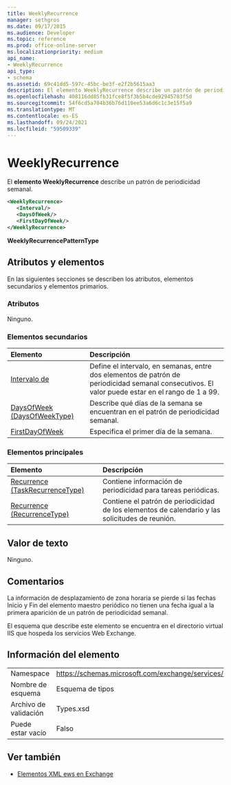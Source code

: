 ```yaml
---
title: WeeklyRecurrence
manager: sethgros
ms.date: 09/17/2015
ms.audience: Developer
ms.topic: reference
ms.prod: office-online-server
ms.localizationpriority: medium
api_name:
- WeeklyRecurrence
api_type:
- schema
ms.assetid: 69c41dd5-597c-45bc-be3f-e2f2b5615aa3
description: El elemento WeeklyRecurrence describe un patrón de periodicidad semanal.
ms.openlocfilehash: 408116dd85fb31fce8f5f3b5b4cde92945783f5d
ms.sourcegitcommit: 54f6cd5a704b36b76d110ee53a6d6c1c3e15f5a9
ms.translationtype: MT
ms.contentlocale: es-ES
ms.lasthandoff: 09/24/2021
ms.locfileid: "59509339"
---
```

# <a name="weeklyrecurrence"></a>WeeklyRecurrence

El **elemento WeeklyRecurrence** describe un patrón de periodicidad semanal. 
  
```XML
<WeeklyRecurrence>
   <Interval/>
   <DaysOfWeek/>
   <FirstDayOfWeek/>
</WeeklyRecurrence>
```

 **WeeklyRecurrencePatternType**
## <a name="attributes-and-elements"></a>Atributos y elementos

En las siguientes secciones se describen los atributos, elementos secundarios y elementos primarios.
  
### <a name="attributes"></a>Atributos

Ninguno.
  
### <a name="child-elements"></a>Elementos secundarios

|**Elemento**|**Descripción**|
|:-----|:-----|
|[Intervalo de](interval.md) <br/> |Define el intervalo, en semanas, entre dos elementos de patrón de periodicidad semanal consecutivos. El valor puede estar en el rango de 1 a 99.  <br/> |
|[DaysOfWeek (DaysOfWeekType)](daysofweek-daysofweektype.md) <br/> |Describe qué días de la semana se encuentran en el patrón de periodicidad semanal.  <br/> |
|[FirstDayOfWeek](firstdayofweek.md) <br/> |Especifica el primer día de la semana.  <br/> |
   
### <a name="parent-elements"></a>Elementos principales

|**Elemento**|**Descripción**|
|:-----|:-----|
|[Recurrence (TaskRecurrenceType)](recurrence-taskrecurrencetype.md) <br/> |Contiene información de periodicidad para tareas periódicas.  <br/> |
|[Recurrence (RecurrenceType)](recurrence-recurrencetype.md) <br/> |Contiene el patrón de periodicidad de los elementos de calendario y las solicitudes de reunión.  <br/> |
   
## <a name="text-value"></a>Valor de texto

Ninguno.
  
## <a name="remarks"></a>Comentarios

La información de desplazamiento de [](start.md) zona [](end-ex15websvcsotherref.md) horaria se pierde si las fechas Inicio y Fin del elemento maestro periódico no tienen una fecha igual a la primera aparición de un patrón de periodicidad semanal. 
  
El esquema que describe este elemento se encuentra en el directorio virtual IIS que hospeda los servicios Web Exchange.
  
## <a name="element-information"></a>Información del elemento

|||
|:-----|:-----|
|Namespace  <br/> |https://schemas.microsoft.com/exchange/services/2006/types  <br/> |
|Nombre de esquema  <br/> |Esquema de tipos  <br/> |
|Archivo de validación  <br/> |Types.xsd  <br/> |
|Puede estar vacío  <br/> |Falso  <br/> |
   
## <a name="see-also"></a>Ver también



- [Elementos XML ews en Exchange](ews-xml-elements-in-exchange.md)

